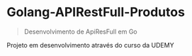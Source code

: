 # Golang-APIRestFull-Produtos

> Desenvolvimento de ApiResFull em Go

Projeto em desenvolvimento através do curso da UDEMY

[Contato]: schantzdouglas@gmail.com


